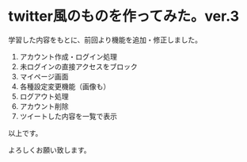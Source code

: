 # twitter風のものを作ってみた。ver.3

学習した内容をもとに、前回より機能を追加・修正しました。

1. アカウント作成・ログイン処理
2. 未ログインの直接アクセスをブロック
3. マイページ画面
4. 各種設定変更機能（画像も）
5. ログアウト処理
6. アカウント削除
7. ツイートした内容を一覧で表示

以上です。

よろしくお願い致します。
